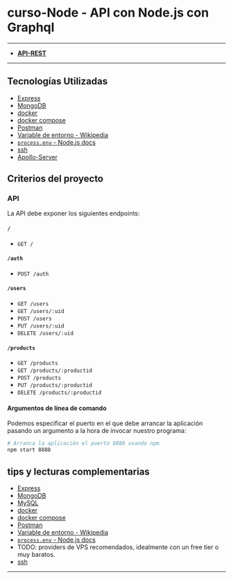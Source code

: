 # curso-Node - API con Node.js con Graphql
---
- **[API-REST](http://165.22.166.131:8080/)**
---


##  Tecnologías Utilizadas
* [Express](https://expressjs.com/)
* [MongoDB](https://www.mongodb.com/)
* [docker](https://docs.docker.com/)
* [docker compose](https://docs.docker.com/compose/)
* [Postman](https://www.getpostman.com)
* [Variable de entorno - Wikipedia](https://es.wikipedia.org/wiki/Variable_de_entorno)
* [`process.env` - Node.js docs](https://nodejs.org/api/process.html#process_process_env)
* [ssh](https://www.hostinger.es/tutoriales/que-es-ssh)
* [Apollo-Server](https://www.apollographql.com)


##  Criterios del proyecto

###  API

La API debe exponer los siguientes endpoints:

####   `/`

* `GET /`

####   `/auth`

* `POST /auth`

####   `/users`

* `GET /users`
* `GET /users/:uid`
* `POST /users`
* `PUT /users/:uid`
* `DELETE /users/:uid`

####   `/products`

* `GET /products`
* `GET /products/:productid`
* `POST /products`
* `PUT /products/:productid`
* `DELETE /products/:productid`



#### Argumentos de línea de comando

Podemos especificar el puerto en el que debe arrancar la aplicación pasando un
argumento a la hora de invocar nuestro programa:

```sh
# Arranca la aplicación el puerto 8888 usando npm
npm start 8888
```


## tips y lecturas complementarias

* [Express](https://expressjs.com/)
* [MongoDB](https://www.mongodb.com/)
* [MySQL](https://www.mysql.com/)
* [docker](https://docs.docker.com/)
* [docker compose](https://docs.docker.com/compose/)
* [Postman](https://www.getpostman.com)
* [Variable de entorno - Wikipedia](https://es.wikipedia.org/wiki/Variable_de_entorno)
* [`process.env` - Node.js docs](https://nodejs.org/api/process.html#process_process_env)
* TODO: providers de VPS recomendados, idealmente con un free tier o muy baratos.
* [ssh](https://www.hostinger.es/tutoriales/que-es-ssh)

***
